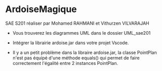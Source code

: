 # ArdoiseMagique

SAE S201 réaliser par Mohamed RAHMANI et Vithurzen VILVARAJAH

- Vous trouverez les diagrammes UML dans le dossier UML_sae201

- Intégrer la librairie ardoise.jar dans votre projet Vscode.

- Il y a un petit problème dans la libraire ardoise.jar, la classe PointPlan n'est pas équipé d'une méthode equals() qui permet de faire correctement l'égalité entre 2 instances PointPlan.
